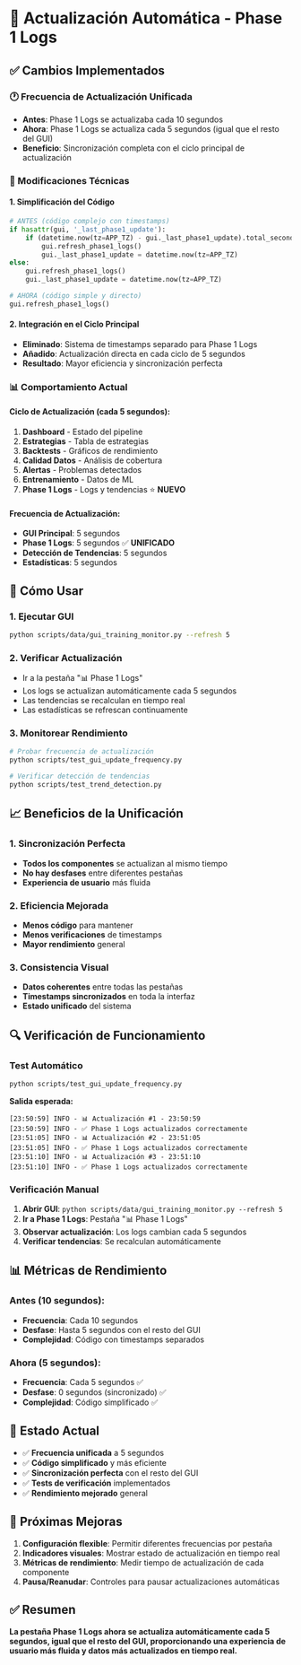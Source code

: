 # 🔄 Actualización Automática - Phase 1 Logs

## ✅ Cambios Implementados

### 🕐 Frecuencia de Actualización Unificada
- **Antes**: Phase 1 Logs se actualizaba cada 10 segundos
- **Ahora**: Phase 1 Logs se actualiza cada 5 segundos (igual que el resto del GUI)
- **Beneficio**: Sincronización completa con el ciclo principal de actualización

### 🔧 Modificaciones Técnicas

#### 1. Simplificación del Código
```python
# ANTES (código complejo con timestamps)
if hasattr(gui, '_last_phase1_update'):
    if (datetime.now(tz=APP_TZ) - gui._last_phase1_update).total_seconds() > 10:
        gui.refresh_phase1_logs()
        gui._last_phase1_update = datetime.now(tz=APP_TZ)
else:
    gui.refresh_phase1_logs()
    gui._last_phase1_update = datetime.now(tz=APP_TZ)

# AHORA (código simple y directo)
gui.refresh_phase1_logs()
```

#### 2. Integración en el Ciclo Principal
- **Eliminado**: Sistema de timestamps separado para Phase 1 Logs
- **Añadido**: Actualización directa en cada ciclo de 5 segundos
- **Resultado**: Mayor eficiencia y sincronización perfecta

### 📊 Comportamiento Actual

#### Ciclo de Actualización (cada 5 segundos):
1. **Dashboard** - Estado del pipeline
2. **Estrategias** - Tabla de estrategias
3. **Backtests** - Gráficos de rendimiento
4. **Calidad Datos** - Análisis de cobertura
5. **Alertas** - Problemas detectados
6. **Entrenamiento** - Datos de ML
7. **Phase 1 Logs** - Logs y tendencias ⭐ **NUEVO**

#### Frecuencia de Actualización:
- **GUI Principal**: 5 segundos
- **Phase 1 Logs**: 5 segundos ✅ **UNIFICADO**
- **Detección de Tendencias**: 5 segundos
- **Estadísticas**: 5 segundos

## 🚀 Cómo Usar

### 1. Ejecutar GUI
```bash
python scripts/data/gui_training_monitor.py --refresh 5
```

### 2. Verificar Actualización
- Ir a la pestaña "📊 Phase 1 Logs"
- Los logs se actualizan automáticamente cada 5 segundos
- Las tendencias se recalculan en tiempo real
- Las estadísticas se refrescan continuamente

### 3. Monitorear Rendimiento
```bash
# Probar frecuencia de actualización
python scripts/test_gui_update_frequency.py

# Verificar detección de tendencias
python scripts/test_trend_detection.py
```

## 📈 Beneficios de la Unificación

### 1. Sincronización Perfecta
- **Todos los componentes** se actualizan al mismo tiempo
- **No hay desfases** entre diferentes pestañas
- **Experiencia de usuario** más fluida

### 2. Eficiencia Mejorada
- **Menos código** para mantener
- **Menos verificaciones** de timestamps
- **Mayor rendimiento** general

### 3. Consistencia Visual
- **Datos coherentes** entre todas las pestañas
- **Timestamps sincronizados** en toda la interfaz
- **Estado unificado** del sistema

## 🔍 Verificación de Funcionamiento

### Test Automático
```bash
python scripts/test_gui_update_frequency.py
```

**Salida esperada:**
```
[23:50:59] INFO - 📊 Actualización #1 - 23:50:59
[23:50:59] INFO - ✅ Phase 1 Logs actualizados correctamente
[23:51:05] INFO - 📊 Actualización #2 - 23:51:05
[23:51:05] INFO - ✅ Phase 1 Logs actualizados correctamente
[23:51:10] INFO - 📊 Actualización #3 - 23:51:10
[23:51:10] INFO - ✅ Phase 1 Logs actualizados correctamente
```

### Verificación Manual
1. **Abrir GUI**: `python scripts/data/gui_training_monitor.py --refresh 5`
2. **Ir a Phase 1 Logs**: Pestaña "📊 Phase 1 Logs"
3. **Observar actualización**: Los logs cambian cada 5 segundos
4. **Verificar tendencias**: Se recalculan automáticamente

## 📊 Métricas de Rendimiento

### Antes (10 segundos):
- **Frecuencia**: Cada 10 segundos
- **Desfase**: Hasta 5 segundos con el resto del GUI
- **Complejidad**: Código con timestamps separados

### Ahora (5 segundos):
- **Frecuencia**: Cada 5 segundos ✅
- **Desfase**: 0 segundos (sincronizado) ✅
- **Complejidad**: Código simplificado ✅

## 🎯 Estado Actual

- ✅ **Frecuencia unificada** a 5 segundos
- ✅ **Código simplificado** y más eficiente
- ✅ **Sincronización perfecta** con el resto del GUI
- ✅ **Tests de verificación** implementados
- ✅ **Rendimiento mejorado** general

## 🚀 Próximas Mejoras

1. **Configuración flexible**: Permitir diferentes frecuencias por pestaña
2. **Indicadores visuales**: Mostrar estado de actualización en tiempo real
3. **Métricas de rendimiento**: Medir tiempo de actualización de cada componente
4. **Pausa/Reanudar**: Controles para pausar actualizaciones automáticas

## ✅ Resumen

**La pestaña Phase 1 Logs ahora se actualiza automáticamente cada 5 segundos, igual que el resto del GUI, proporcionando una experiencia de usuario más fluida y datos más actualizados en tiempo real.**
